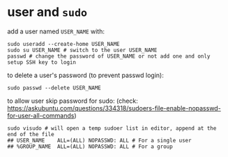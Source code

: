 # user and `sudo`

add a user named `USER_NAME` with:
```shell script
sudo useradd --create-home USER_NAME
sudo su USER_NAME # switch to the user USER_NAME
passwd # change the password of USER_NAME or not add one and only setup SSH key to login
```

to delete a user's password (to prevent passwd login):
```shell script
sudo passwd --delete USER_NAME
```

to allow user skip password for sudo: (check: https://askubuntu.com/questions/334318/sudoers-file-enable-nopasswd-for-user-all-commands)
```shell script
sudo visudo # will open a temp sudoer list in editor, append at the end of the file
## USER_NAME    ALL=(ALL) NOPASSWD: ALL # For a single user
## %GROUP_NAME  ALL=(ALL) NOPASSWD: ALL # For a group
```
